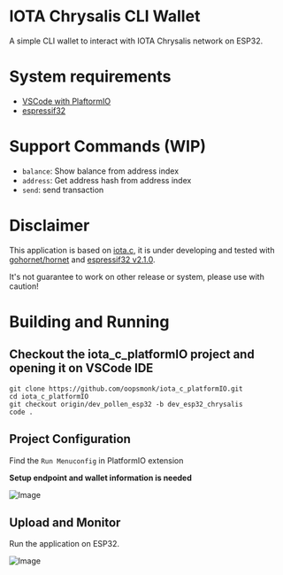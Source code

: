 # IOTA Chrysalis CLI Wallet

A simple CLI wallet to interact with IOTA Chrysalis network on ESP32.

# System requirements

* [VSCode with PlaftormIO](https://platformio.org/install/ide?install=vscode)  
* [espressif32](https://docs.platformio.org/en/latest/platforms/espressif32.html)  

# Support Commands (WIP)

* `balance`: Show balance from address index
* `address`: Get address hash from address index
* `send`: send transaction

# Disclaimer

This application is based on [iota.c](https://github.com/iotaledger/iota.c/tree/30b678e8957cd98393ab6265880e2f453be6a69f), it is under developing and tested with [gohornet/hornet](https://github.com/gohornet/hornet/tree/1de8b74683c2a4143531c31f0e34d0dbcb534443) and [espressif32 v2.1.0](https://github.com/platformio/platform-espressif32/releases/tag/v2.1.0).  

It's not guarantee to work on other release or system, please use with caution!  

# Building and Running

## Checkout the iota_c_platformIO project and opening it on VSCode IDE

```
git clone https://github.com/oopsmonk/iota_c_platformIO.git
cd iota_c_platformIO
git checkout origin/dev_pollen_esp32 -b dev_esp32_chrysalis
code .
```

## Project Configuration  

Find the `Run Menuconfig` in PlatformIO extension  

**Setup endpoint and wallet information is needed**  

![Image](http://i.imgur.com/Mq1logq.png)

## Upload and Monitor 

Run the application on ESP32.

![Image](http://i.imgur.com/uohncEf.png)
